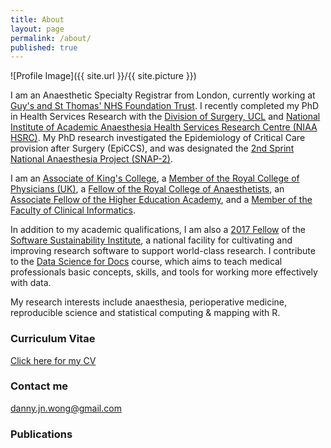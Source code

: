 ```yaml
---
title: About
layout: page
permalink: /about/
published: true
---
```


![Profile Image]({{ site.url }}/{{ site.picture }})

I am an Anaesthetic Specialty Registrar from London, currently working at [Guy's and St Thomas' NHS Foundation Trust](https://www.guysandstthomas.nhs.uk/Home.aspx). I recently completed my PhD in Health Services Research with the [Division of Surgery, UCL](https://www.ucl.ac.uk/surgery/) and [National Institute of Academic Anaesthesia Health Services Research Centre (NIAA HSRC)](http://www.niaa-hsrc.org.uk/). My PhD research investigated the Epidemiology of Critical Care provision after Surgery (EpiCCS), and was designated the [2nd Sprint National Anaesthesia Project (SNAP-2)](http://www.niaa-hsrc.org.uk/SNAP-2).

I am an [Associate of King's College](https://www.kcl.ac.uk/aboutkings/principal/dean/akc/akc-handbook/starting/values), a [Member of the Royal College of Physicians (UK)](https://www.mrcpuk.org/about-us), a [Fellow of the Royal College of Anaesthetists](https://rcoa.ac.uk/examinations), an [Associate Fellow of the Higher Education Academy](https://www.advance-he.ac.uk/fellowship/associate-fellowship), and a [Member of the Faculty of Clinical Informatics](https://facultyofclinicalinformatics.org.uk/).

In addition to my academic qualifications, I am also a [2017 Fellow](https://www.software.ac.uk/fellowship-programme) of the [Software Sustainability Institute](https://www.software.ac.uk), a national facility for cultivating and improving research software to support world-class research. I contribute to the [Data Science for Docs](http://datascibc.org/Data-Science-for-Docs/) course, which aims to teach medical professionals basic concepts, skills, and tools for working more effectively with data. 

My research interests include anaesthesia, perioperative medicine, reproducible science and statistical computing & mapping with R.

### Curriculum Vitae

[Click here for my CV](https://www.dropbox.com/s/3rajirtkko7lhsa/Curriculum%20Vitae%20-%20Danny%20Wong.pdf?dl=0)

### Contact me

[danny.jn.wong@gmail.com](mailto:danny.jn.wong@gmail.com)

### Publications

<script src="https://bibbase.org/show?bib=https%3A%2F%2Fapi.zotero.org%2Fusers%2F1188758%2Fcollections%2FWJHTC5UZ%2Fitems%3Fkey%3D7QzWTTX0ysbCCy2IG4B2maFv%26format%3Dbibtex%26limit%3D100&jsonp=1"></script>